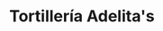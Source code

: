 ---
title: "Tortillería Adelita's"
url: /san-luis-de-lozada/tortilleria-adelitas/
shop: Allgemein
---
